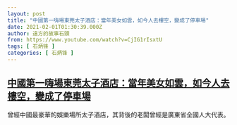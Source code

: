 ```yaml
---
layout: post
title: "中國第一嗨場東莞太子酒店：當年美女如雲，如今人去樓空，變成了停車場"
date: 2021-02-01T01:30:39.000Z
author: 遠方的故事石頭
from: https://www.youtube.com/watch?v=CjIG1rIsxtU
tags: [ 石炳锋 ]
categories: [ 石炳锋 ]
---
```

<!--1612143039000-->
[中國第一嗨場東莞太子酒店：當年美女如雲，如今人去樓空，變成了停車場](https://www.youtube.com/watch?v=CjIG1rIsxtU)
------

<div>
曾經中國最豪華的娛樂場所太子酒店，其背後的老闆曾經是廣東省全國人大代表。
</div>
